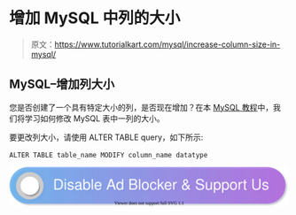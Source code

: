 # 增加 MySQL 中列的大小

> 原文：<https://www.tutorialkart.com/mysql/increase-column-size-in-mysql/>

## MySQL–增加列大小

您是否创建了一个具有特定大小的列，是否现在增加？在本 [MySQL 教程](https://www.tutorialkart.com/mysql/)中，我们将学习如何修改 MySQL 表中一列的大小。

要更改列大小，请使用 ALTER TABLE query，如下所示:

```
ALTER TABLE table_name MODIFY column_name datatype
```

[![](img/925da31b32d6bc3827932f6c8afb11bb.png)](https://www.tutorialkart.com/)